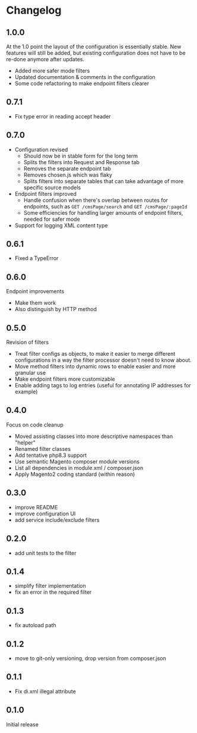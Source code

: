 # Changelog

## 1.0.0
At the 1.0 point the layout of the configuration is essentially stable. New features will still be added, but existing configuration does not have to be re-done anymore after updates.

- Added more safer mode filters
- Updated documentation & comments in the configuration
- Some code refactoring to make endpoint filters clearer

## 0.7.1
- Fix type error in reading accept header

## 0.7.0
- Configuration revised
  - Should now be in stable form for the long term
  - Splits the filters into Request and Response tab
  - Removes the separate endpoint tab
  - Removes chosen.js which was flaky
  - Splits filters into separate tables that can take advantage of more specific source models
- Endpoint filters improved
  - Handle confusion when there's overlap between routes for endpoints, such as `GET /cmsPage/search` and `GET /cmsPage/:pageId`
  - Some efficiencies for handling larger amounts of endpoint filters, needed for safer mode
- Support for logging XML content type

## 0.6.1
- Fixed a TypeError

## 0.6.0
Endpoint improvements
- Make them work
- Also distinguish by HTTP method

## 0.5.0
Revision of filters
- Treat filter configs as objects, to make it easier to merge different configurations in a way the filter processor doesn't need to know about.  
- Move method filters into dynamic rows to enable easier and more granular use
- Make endpoint filters more customizable
- Enable adding tags to log entries (useful for annotating IP addresses for example)

## 0.4.0
Focus on code cleanup
- Moved assisting classes into more descriptive namespaces than "helper"
- Renamed filter classes
- Add tentative php8.3 support
- Use semantic Magento composer module versions
- List all dependencies in module.xml / composer.json
- Apply Magento2 coding standard (within reason) 

## 0.3.0
- improve README
- improve configuration UI
- add service include/exclude filters

## 0.2.0
- add unit tests to the filter

## 0.1.4
- simplify filter implementation
- fix an error in the required filter

## 0.1.3
- fix autoload path

## 0.1.2
- move to git-only versioning, drop version from composer.json

## 0.1.1
- Fix di.xml illegal attribute

## 0.1.0
Initial release
